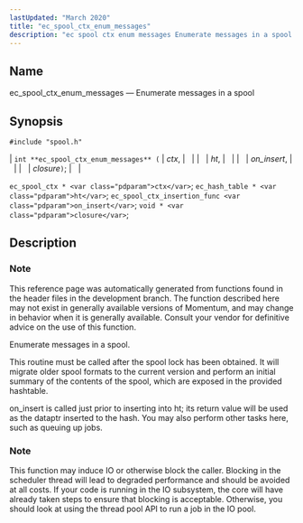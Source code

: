```yaml
---
lastUpdated: "March 2020"
title: "ec_spool_ctx_enum_messages"
description: "ec spool ctx enum messages Enumerate messages in a spool int ec spool ctx enum messages ctx ht on insert closure ec spool ctx ctx ec hash table ht ec spool ctx insertion func on insert void closure This reference page was automatically generated from functions found in the header..."
---
```


<a name="apis.ec_spool_ctx_enum_messages"></a> 
## Name

ec_spool_ctx_enum_messages — Enumerate messages in a spool

## Synopsis

`#include "spool.h"`

| `int **ec_spool_ctx_enum_messages** (` | <var class="pdparam">ctx</var>, |   |
|   | <var class="pdparam">ht</var>, |   |
|   | <var class="pdparam">on_insert</var>, |   |
|   | <var class="pdparam">closure</var>`)`; |   |

`ec_spool_ctx * <var class="pdparam">ctx</var>`;
`ec_hash_table * <var class="pdparam">ht</var>`;
`ec_spool_ctx_insertion_func <var class="pdparam">on_insert</var>`;
`void * <var class="pdparam">closure</var>`;<a name="idp62302224"></a> 
## Description

### Note

This reference page was automatically generated from functions found in the header files in the development branch. The function described here may not exist in generally available versions of Momentum, and may change in behavior when it is generally available. Consult your vendor for definitive advice on the use of this function.

Enumerate messages in a spool.

This routine must be called after the spool lock has been obtained. It will migrate older spool formats to the current version and perform an initial summary of the contents of the spool, which are exposed in the provided hashtable.

on_insert is called just prior to inserting into ht; its return value will be used as the dataptr inserted to the hash. You may also perform other tasks here, such as queuing up jobs.

### Note

This function may induce IO or otherwise block the caller. Blocking in the scheduler thread will lead to degraded performance and should be avoided at all costs. If your code is running in the IO subsystem, the core will have already taken steps to ensure that blocking is acceptable. Otherwise, you should look at using the thread pool API to run a job in the IO pool.